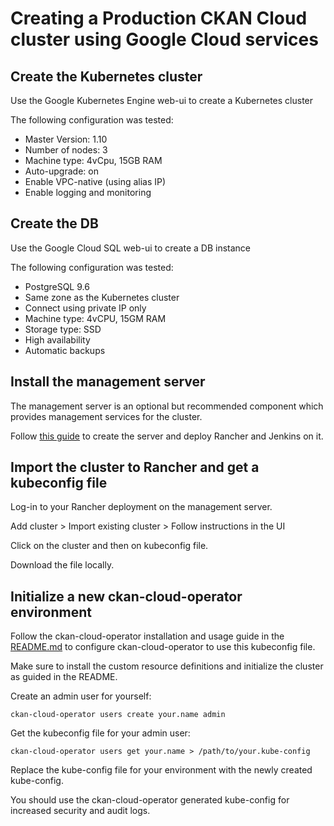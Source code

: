 # Creating a Production CKAN Cloud cluster using Google Cloud services

## Create the Kubernetes cluster

Use the Google Kubernetes Engine web-ui to create a Kubernetes cluster

The following configuration was tested:

* Master Version: 1.10
* Number of nodes: 3
* Machine type: 4vCpu, 15GB RAM
* Auto-upgrade: on
* Enable VPC-native (using alias IP)
* Enable logging and monitoring

## Create the DB

Use the Google Cloud SQL web-ui to create a DB instance

The following configuration was tested:

* PostgreSQL 9.6
* Same zone as the Kubernetes cluster
* Connect using private IP only
* Machine type: 4vCPU, 15GM RAM
* Storage type: SSD
* High availability
* Automatic backups

## Install the management server

The management server is an optional but recommended component which provides management services for the cluster.

Follow [this guide](https://github.com/ViderumGlobal/ckan-cloud-cluster/blob/master/docs/MANAGEMENT.md) to create the server and deploy Rancher and Jenkins on it.

## Import the cluster to Rancher and get a kubeconfig file

Log-in to your Rancher deployment on the management server.

Add cluster > Import existing cluster > Follow instructions in the UI

Click on the cluster and then on kubeconfig file.

Download the file locally.

## Initialize a new ckan-cloud-operator environment

Follow the ckan-cloud-operator installation and usage guide in the [README.md](/README.md) to configure ckan-cloud-operator to use this kubeconfig file.

Make sure to install the custom resource definitions and initialize the cluster as guided in the README.

Create an admin user for yourself:

```
ckan-cloud-operator users create your.name admin
```

Get the kubeconfig file for your admin user:

```
ckan-cloud-operator users get your.name > /path/to/your.kube-config
```

Replace the kube-config file for your environment with the newly created kube-config.

You should use the ckan-cloud-operator generated kube-config for increased security and audit logs.

